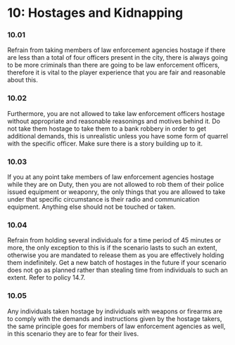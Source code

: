 # 10: Hostages and Kidnapping

### 10.01 <a href="#ytuzaz3odx46" id="ytuzaz3odx46"></a>

Refrain from taking members of law enforcement agencies hostage if there are less than a total of four officers present in the city, there is always going to be more criminals than there are going to be law enforcement officers, therefore it is vital to the player experience that you are fair and reasonable about this.

### 10.02 <a href="#b2g286cdpon3" id="b2g286cdpon3"></a>

Furthermore, you are not allowed to take law enforcement officers hostage without appropriate and reasonable reasonings and motives behind it. Do not take them hostage to take them to a bank robbery in order to get additional demands, this is unrealistic unless you have some form of quarrel with the specific officer. Make sure there is a story building up to it.

### 10.03 <a href="#u2hq5rj5itvg" id="u2hq5rj5itvg"></a>

If you at any point take members of law enforcement agencies hostage while they are on Duty, then you are not allowed to rob them of their police issued equipment or weaponry, the only things that you are allowed to take under that specific circumstance is their radio and communication equipment. Anything else should not be touched or taken.

### 10.04 <a href="#gaxk41hb927h" id="gaxk41hb927h"></a>

Refrain from holding several individuals for a time period of 45 minutes or more, the only exception to this is if the scenario lasts to such an extent, otherwise you are mandated to release them as you are effectively holding them indefinitely. Get a new batch of hostages in the future if your scenario does not go as planned rather than stealing time from individuals to such an extent. Refer to policy 14.7.

### 10.05 <a href="#id-9o5aqvflcedm" id="id-9o5aqvflcedm"></a>

Any individuals taken hostage by individuals with weapons or firearms are to comply with the demands and instructions given by the hostage takers, the same principle goes for members of law enforcement agencies as well, in this scenario they are to fear for their lives.
